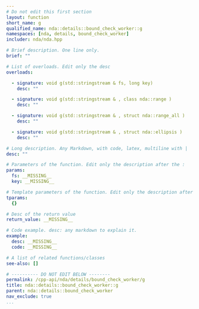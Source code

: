 ```yaml
---
# Do not edit this first section
layout: function
short_name: g
qualified_name: nda::details::bound_check_worker::g
namespaces: [nda, details, bound_check_worker]
includer: nda/nda.hpp

# Brief description. One line only.
brief: ""

# List of overloads. Edit only the desc
overloads:

  - signature: void g(std::stringstream & fs, long key)
    desc: ""

  - signature: void g(std::stringstream & , class nda::range )
    desc: ""

  - signature: void g(std::stringstream & , struct nda::range_all )
    desc: ""

  - signature: void g(std::stringstream & , struct nda::ellipsis )
    desc: ""

# Long description. Any Markdown, with code, latex, multiline with |
desc: ""

# Parameters of the function. Edit only the description after the :
params:
  fs: __MISSING__
  key: __MISSING__

# Template parameters of the function. Edit only the description after the :
tparams:
  {}

# Desc of the return value
return_value: __MISSING__

# Code example. desc: any markdown to explain it.
example:
  desc: __MISSING__
  code: __MISSING__

# A list of related functions/classes
see-also: []

# ---------- DO NOT EDIT BELOW --------
permalink: /cpp-api/nda/details/bound_check_worker/g
title: nda::details::bound_check_worker::g
parent: nda::details::bound_check_worker
nav_exclude: true
...
```


